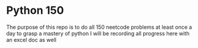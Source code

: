 # Python 150
The purpose of this repo is to do all 150 neetcode problems at least once a day to grasp a mastery of python I will be recording all progress here with an excel doc as well


